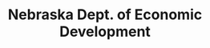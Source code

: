 ---
layout: repo
title: "Nebraska Dept. of Economic Development"
id: 11658
permalink: repos/11658/
---